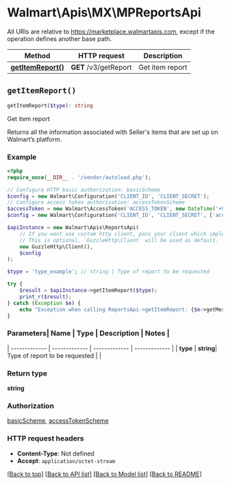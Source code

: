 # Walmart\Apis\MX\MPReportsApi  
All URIs are relative to https://marketplace.walmartapis.com, except if the operation defines another base path.

| Method | HTTP request | Description |
| ------------- | ------------- | ------------- |
| [**getItemReport()**](ReportsApi.md#getItemReport) | **GET** /v3/getReport | Get item report |


## `getItemReport()`

```php
getItemReport($type): string
```
Get item report

Returns all the information associated with Seller's items that are set up on Walmart’s platform.

### Example

```php
<?php
require_once(__DIR__ . '/vendor/autoload.php');

// Configure HTTP basic authorization: basicScheme
$config = new Walmart\Configuration('CLIENT_ID', 'CLIENT_SECRET');
// Configure access token authorization: accessTokenScheme
$accessToken = new Walmart\AccessToken('ACCESS_TOKEN', new DateTime('+900 seconds'));
$config = new Walmart\Configuration('CLIENT_ID', 'CLIENT_SECRET', ['accessToken' => $accessToken]);

$apiInstance = new Walmart\Apis\ReportsApi(  
    // If you want use custom http client, pass your client which implements `GuzzleHttp\ClientInterface`.
    // This is optional, `GuzzleHttp\Client` will be used as default.
    new GuzzleHttp\Client(),
    $config
);

$type = 'type_example'; // string | Type of report to be requested

try {
    $result = $apiInstance->getItemReport($type);
    print_r($result);
} catch (Exception $e) {
    echo "Exception when calling ReportsApi->getItemReport: {$e->getMessage()}\n";
}
```

### Parameters| Name | Type | Description  | Notes |
| ------------- | ------------- | ------------- | ------------- |
| **type** | **string**| Type of report to be requested | |


### Return type

**string**

### Authorization

[basicScheme](../../README.md#basicScheme), [accessTokenScheme](../../README.md#accessTokenScheme)

### HTTP request headers

- **Content-Type**: Not defined
- **Accept**: `application/octet-stream`

[[Back to top]](#) [[Back to API list]](../../README.md#endpoints)
[[Back to Model list]](../../README.md#models)
[[Back to README]](../../README.md)
